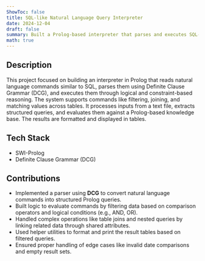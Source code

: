 ```yaml
---
ShowToc: false  
title: SQL-like Natural Language Query Interpreter  
date: 2024-12-04  
draft: false  
summary: Built a Prolog-based interpreter that parses and executes SQL-style natural language queries with logical reasoning.  
math: true  
---
```


## Description

This project focused on building an interpreter in Prolog that reads natural language commands similar to SQL, parses them using Definite Clause Grammar (DCG), and executes them through logical and constraint-based reasoning. The system supports commands like filtering, joining, and matching values across tables. It processes inputs from a text file, extracts structured queries, and evaluates them against a Prolog-based knowledge base. The results are formatted and displayed in tables.

## Tech Stack  
- SWI-Prolog  
- Definite Clause Grammar (DCG)

## Contributions  
- Implemented a parser using **DCG** to convert natural language commands into structured Prolog queries.  
- Built logic to evaluate commands by filtering data based on comparison operators and logical conditions (e.g., AND, OR).  
- Handled complex operations like table joins and nested queries by linking related data through shared attributes.  
- Used helper utilities to format and print the result tables based on filtered queries.  
- Ensured proper handling of edge cases like invalid date comparisons and empty result sets.
